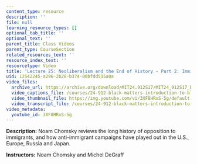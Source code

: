 ```yaml
---
content_type: resource
description: ''
file: null
learning_resource_types: []
optional_tab_title: ''
optional_text: ''
parent_title: Class Videos
parent_type: CourseSection
related_resources_text: ''
resource_index_text: ''
resourcetype: Video
title: 'Lecture 25: Neoliberalism and the End of History - Part 2: Immigration'
uid: 12542245-a296-2b28-b374-00bfdd535a0a
video_files:
  archive_url: https://archive.org/download/MIT24.912S17/MIT24_912S17_Black_Matters_Chomsky_Part_2_300k.mp4
  video_captions_file: /courses/24-912-black-matters-introduction-to-black-studies-spring-2017/77292a689ffa57259a5a9a16a0457914_3XF8HRxS-5g.vtt
  video_thumbnail_file: https://img.youtube.com/vi/3XF8HRxS-5g/default.jpg
  video_transcript_file: /courses/24-912-black-matters-introduction-to-black-studies-spring-2017/e1a29fa961258129560e631cfd51901f_3XF8HRxS-5g.pdf
video_metadata:
  youtube_id: 3XF8HRxS-5g
---
```


**Description:** Noam Chomsky reviews the long history of opposition to immigrants, and how anti-immigrant campaigns have played out in the U.S., Europe, Russia and Japan.

**Instructors:** Noam Chomsky and Michel DeGraff